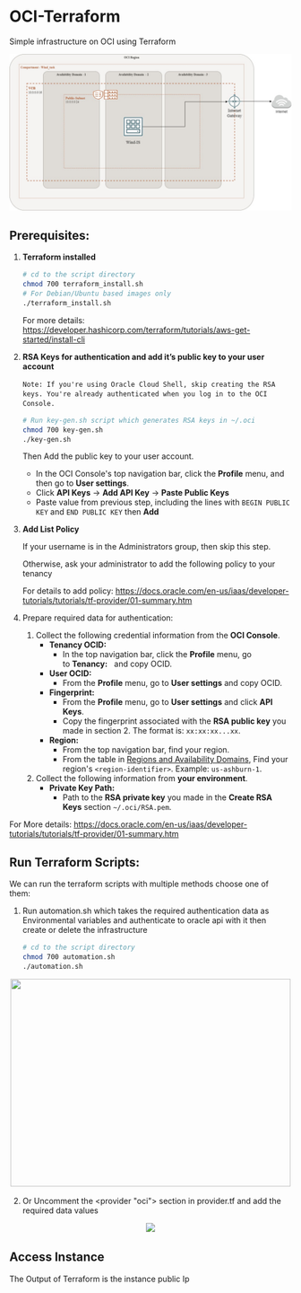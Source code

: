 # OCI-Terraform
Simple infrastructure on OCI using Terraform
<p align="center">
  <img  src="https://github.com/Ahmed-Shoushaa/OCIxTerraform/blob/e51e46cca32c9d44660305d29ecb6c555569a255/Images/oci-architecture.jpg">
</p>

## Prerequisites:

1. **Terraform installed**
    
    ```bash
    # cd to the script directory
    chmod 700 terraform_install.sh
    # For Debian/Ubuntu based images only
    ./terraform_install.sh
    ```
    
    For more details: https://developer.hashicorp.com/terraform/tutorials/aws-get-started/install-cli
    
2. **RSA Keys for authentication and add it’s public key to your user account**
    
    `Note: If you're using Oracle Cloud Shell, skip creating the RSA keys. You're already authenticated when you log in to the OCI Console.`
    
    ```bash
    # Run key-gen.sh script which generates RSA keys in ~/.oci
    chmod 700 key-gen.sh
    ./key-gen.sh
    ```
    
    Then Add the public key to your user account.
    
    - In the OCI Console's top navigation bar, click the **Profile** menu, and then go to **User settings**.
    - Click **API Keys** -> **Add API Key** -> **Paste Public Keys**
    - Paste value from previous step, including the lines with `BEGIN PUBLIC KEY` and `END PUBLIC KEY` then **Add**
4. **Add List Policy**
    
    If your username is in the Administrators group, then skip this step.
   
   Otherwise, ask your administrator to add the following policy to your tenancy
   
   For details to add policy: https://docs.oracle.com/en-us/iaas/developer-tutorials/tutorials/tf-provider/01-summary.htm
   
    
6. Prepare required data for authentication:
    1. Collect the following credential information from the **OCI Console**.
        - **Tenancy OCID:**
            - In the top navigation bar, click the **Profile** menu, go to **Tenancy:** *<your-tenancy>*  and copy OCID.
        - **User OCID:**
            - From the **Profile** menu, go to **User settings** and copy OCID.
        - **Fingerprint:**
            - From the **Profile** menu, go to **User settings** and click **API Keys**.
            - Copy the fingerprint associated with the **RSA public key** you made in section 2. The format is: `xx:xx:xx...xx`.
        - **Region:**
            - From the top navigation bar, find your region.
            - From the table in [Regions and Availability Domains](https://docs.oracle.com/iaas/Content/General/Concepts/regions.htm), Find your region's `<region-identifier>`. Example: `us-ashburn-1`.
    2. Collect the following information from **your environment**.
        - **Private Key Path:**
            - Path to the **RSA private key** you made in the **Create RSA Keys** section `~/.oci/RSA.pem`.
                

For More details: https://docs.oracle.com/en-us/iaas/developer-tutorials/tutorials/tf-provider/01-summary.htm

## Run Terraform Scripts:

We can run the terraform scripts with multiple methods choose one of them:
1. Run automation.sh which takes the required authentication data as Environmental variables and authenticate to oracle api with it then create or delete the infrastructure
    ```bash
    # cd to the script directory
    chmod 700 automation.sh
    ./automation.sh
    ```
<p align="center">
  <img width="500" height="370" src="https://github.com/Ahmed-Shoushaa/OCIxTerraform/assets/117172376/e2d00419-93cf-465d-be42-dd545d15615f">
</p>

2.  Or Uncomment the <provider "oci"> section in provider.tf and add the required data values
<p align="center">
  <img  src="https://github.com/Ahmed-Shoushaa/OCIxTerraform/assets/117172376/71dd5178-4cc3-4cfe-ab80-774955333bd9">
</p>

## Access Instance 
The Output of Terraform is the instance public Ip 

